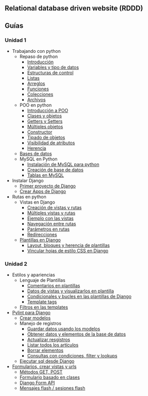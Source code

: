 ## Relational database driven website (RDDD)

## Guías

### Unidad 1
* Trabajando con python 
  * Repaso de python
    * [Introducción](guias/repaso-python/introduccion.md)
    * [Variables y tipo de datos](guias/repaso-python/variable-tipoDeDatos.md)
    * [Estructuras de control](guias/repaso-python/estructuras-control.md)
    * [Listas](guias/repaso-python/listas.md)
    * [Arreglos](guias/repaso-python/arreglos.md)
    * [Funciones](guias/repaso-python/funciones.md)
    * [Colecciones](guias/repaso-python/colecciones.md)
    * [Archivos](guias/repaso-python/archivos.md)
  * POO en python
    * [Introducción a POO](guias/poo-python/introduccion-poo.md)
    * [Clases y objetos](guias/poo-python/clases-objetos.md)
    * [Getters y Setters](guias/poo-python/getters-setters.md)
    * [Múltiples objetos](guias/poo-python/multiples-objetos.md)
    * [Constructor](guias/poo-python/constructor.md)
    * [Tipado de objetos](guias/poo-python/tipado-objetos.md)
    * [Visibilidad de atributos](guias/poo-python/visibilidad-atributos.md)
    * [Herencia](guias/poo-python/herencia.md)
  * [Bases de datos](guias/bases-de-datos.md)
  * MySQL en Python
    * [Instalación de MySQL para python](guias/mysql-python.md)
    * [Creación de base de datos](guias/creacion-bd.md)
    * [Tablas en MySQL](guias/tablas-mysql.md)
* Instalar Django 
  * [Primer proyecto de Django](guias/primer-proyecto-Django.md)
  * [Crear Apps de Django](guias/apps-Django.md)
* Rutas en python 
  * Vistas en Django
    * [Creación de vistas y rutas](guias/vistas.md)
    * [Múltiples vistas y rutas](guias/multiples-vistas.md)
    * [Ejemplo con las vistas](guias/ejemplo-vistas.md)
    * [Navegación entre rutas](guias/navegacion-rutas.md)
    * [Parámetros en rutas](guias/parametros-rutas.md)
    * [Redirecciones](guias/redirecciones.md)
  * [Plantillas en Django](guias/plantillas-Django.md)
    * [Layout, bloques y herencia de plantillas](guias/layout-bloques.md)
    * [Vincular hojas de estilo CSS en Django](guias/css-en-django.md)

### Unidad 2
* Estilos y apariencias
  * Lenguaje de Plantillas
    * [Comentarios en plantillas](guias/unidad2/comentarios-plantillas.md)
    * [Datos de vistas y visualizarlos en plantilla](guias/unidad2/datos-visualizacion.md)
    * [Condicionales y bucles en las plantillas de Django](guias/unidad2/condicionales-bucles-plantillas.md)
    * [Template tags](guias/unidad2/template-tags.md)
  * [Filtros en las templates](guias/unidad2/filtros-templates.md)
* [Pylint para Django](guias/unidad2/pylint-django.md)
  * [Crear modelos](guias/unidad2/crear-modelos.md)
  * Manejo de registros
    * [Guardar datos usando los modelos](guias/unidad2/guardar-datos-modelos.md)
    * [Obtener datos y elementos de la base de datos](guias/unidad2/obtener-datos-elementos.md)
    * [Actualizar resgistros](guias/unidad2/actualizar-registros.md)
    * [Listar todos los artículos](guias/unidad2/listar-articulos.md)
    * [Borrar elementos](guias/unidad2/borrar-elementos.md)
    * [Consultas con condiciones, filter y lookups](guias/unidad2/condiciones-filter-lookups.md)
  * [Ejecutar sql desde Django](guias/unidad2/sql-django.md)
* [Formularios, crear vistas y urls](guias/unidad2/formularios-vistas-url.md)
  * [Métodos GET, POST](guias/unidad2/get-post.md)
  * [Formulario basado en clases](guias/unidad2/formulario-clases.md)
  * [Django Form API](guias/unidad2/django-form-api.md)
  * [Mensajes flash / sesiones flash](guias/unidad2/mensaje-sesiones-flash.md)
  